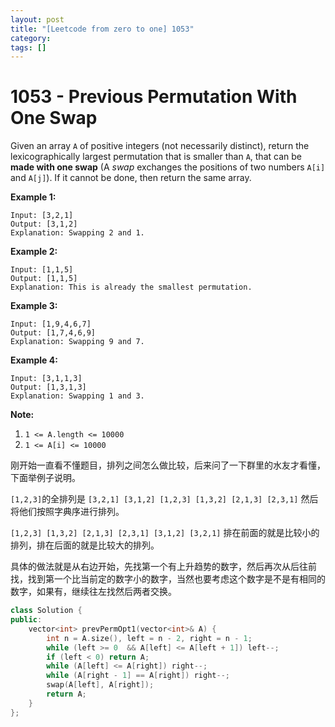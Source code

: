 ```yaml
---
layout: post
title: "[Leetcode from zero to one] 1053"
category: 
tags: []
---
```


# 1053 - Previous Permutation With One Swap

Given an array `A` of positive integers (not necessarily distinct), return the lexicographically largest permutation that is smaller than `A`, that can be **made with one swap** (A *swap* exchanges the positions of two numbers `A[i]` and `A[j]`).  If it cannot be done, then return the same array.

 

**Example 1:**

```
Input: [3,2,1]
Output: [3,1,2]
Explanation: Swapping 2 and 1.
```

**Example 2:**

```
Input: [1,1,5]
Output: [1,1,5]
Explanation: This is already the smallest permutation.
```

**Example 3:**

```
Input: [1,9,4,6,7]
Output: [1,7,4,6,9]
Explanation: Swapping 9 and 7.
```

**Example 4:**

```
Input: [3,1,1,3]
Output: [1,3,1,3]
Explanation: Swapping 1 and 3.
```

 

**Note:**

1. `1 <= A.length <= 10000`
2. `1 <= A[i] <= 10000`

刚开始一直看不懂题目，排列之间怎么做比较，后来问了一下群里的水友才看懂，下面举例子说明。

`[1,2,3]`的全排列是 `[3,2,1] [3,1,2] [1,2,3] [1,3,2] [2,1,3] [2,3,1]` 然后将他们按照字典序进行排列。

`[1,2,3] [1,3,2] [2,1,3] [2,3,1] [3,1,2] [3,2,1]` 排在前面的就是比较小的排列，排在后面的就是比较大的排列。

具体的做法就是从右边开始，先找第一个有上升趋势的数字，然后再次从后往前找，找到第一个比当前定的数字小的数字，当然也要考虑这个数字是不是有相同的数字，如果有，继续往左找然后两者交换。

```c++
class Solution {
public:
    vector<int> prevPermOpt1(vector<int>& A) {
        int n = A.size(), left = n - 2, right = n - 1;
        while (left >= 0  && A[left] <= A[left + 1]) left--;
        if (left < 0) return A;
        while (A[left] <= A[right]) right--;
        while (A[right - 1] == A[right]) right--;
        swap(A[left], A[right]);
        return A;
    }
};
```

